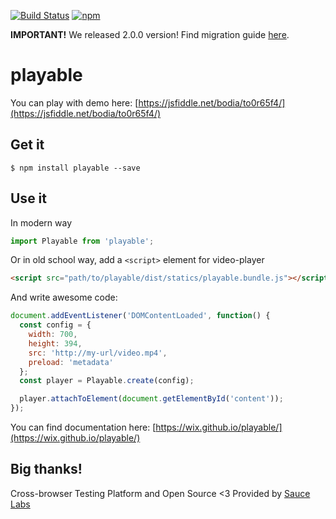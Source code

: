 [![Build Status](https://travis-ci.org/wix/playable.svg?branch=master)](https://travis-ci.org/wix/playable)
[![npm](https://img.shields.io/npm/v/playable.svg?style=flat)](https://npmjs.org/package/playable)

**IMPORTANT!** We released 2.0.0 version! Find migration guide [here](/2.0.0-migration).

# playable

You can play with demo here: [https://jsfiddle.net/bodia/to0r65f4/](https://jsfiddle.net/bodia/to0r65f4/)

## Get it

```
$ npm install playable --save
```

## Use it

In modern way

```javascript
import Playable from 'playable';
```

Or in old school way, add a `<script>` element for video-player

```html
<script src="path/to/playable/dist/statics/playable.bundle.js"></script>
```

And write awesome code:

```javascript
document.addEventListener('DOMContentLoaded', function() {
  const config = {
    width: 700,
    height: 394,
    src: 'http://my-url/video.mp4',
    preload: 'metadata'
  };
  const player = Playable.create(config);

  player.attachToElement(document.getElementById('content'));
});
```

You can find documentation here: [https://wix.github.io/playable/](https://wix.github.io/playable/)


## Big thanks!

Cross-browser Testing Platform and Open Source <3 Provided by [Sauce Labs][homepage]

[homepage]: https://saucelabs.com
